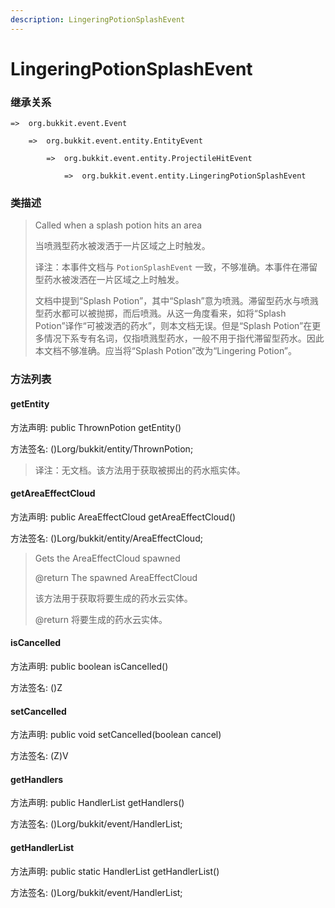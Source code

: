 ```yaml
---
description: LingeringPotionSplashEvent
---
```


# LingeringPotionSplashEvent

### 继承关系

    =>  org.bukkit.event.Event

        =>  org.bukkit.event.entity.EntityEvent

            =>  org.bukkit.event.entity.ProjectileHitEvent

                =>  org.bukkit.event.entity.LingeringPotionSplashEvent

### 类描述

> Called when a splash potion hits an area
>
>
> 
> 当喷溅型药水被泼洒于一片区域之上时触发。
>
>
> 
> 译注：本事件文档与 `PotionSplashEvent` 一致，不够准确。本事件在滞留型药水被泼洒在一片区域之上时触发。
> 
> 文档中提到“Splash Potion”，其中“Splash”意为喷溅。滞留型药水与喷溅型药水都可以被抛掷，而后喷溅。从这一角度看来，如将“Splash Potion”译作“可被泼洒的药水”，则本文档无误。但是“Splash Potion”在更多情况下系专有名词，仅指喷溅型药水，一般不用于指代滞留型药水。因此本文档不够准确。应当将“Splash Potion”改为“Lingering Potion”。

### 方法列表

#### getEntity

方法声明: public ThrownPotion getEntity()

方法签名: ()Lorg/bukkit/entity/ThrownPotion;

> 译注：无文档。该方法用于获取被掷出的药水瓶实体。

#### getAreaEffectCloud

方法声明: public AreaEffectCloud getAreaEffectCloud()

方法签名: ()Lorg/bukkit/entity/AreaEffectCloud;

> Gets the AreaEffectCloud spawned
>
> @return The spawned AreaEffectCloud
>
>
> 
> 该方法用于获取将要生成的药水云实体。
>
> @return 将要生成的药水云实体。

#### isCancelled

方法声明: public boolean isCancelled()

方法签名: ()Z

#### setCancelled

方法声明: public void setCancelled(boolean cancel)

方法签名: (Z)V

#### getHandlers

方法声明: public HandlerList getHandlers()

方法签名: ()Lorg/bukkit/event/HandlerList;

#### getHandlerList

方法声明: public static HandlerList getHandlerList()

方法签名: ()Lorg/bukkit/event/HandlerList;